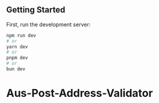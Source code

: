 ## Getting Started

First, run the development server:

```bash
npm run dev
# or
yarn dev
# or
pnpm dev
# or
bun dev
```
# Aus-Post-Address-Validator
